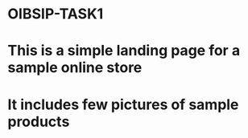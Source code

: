 # OIBSIP-TASK1
# This is a simple landing page for a sample online store
# It includes few pictures of sample products
